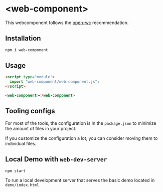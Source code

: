 # \<web-component>

This webcomponent follows the [open-wc](https://github.com/open-wc/open-wc) recommendation.

## Installation

```bash
npm i web-component
```

## Usage

```html
<script type="module">
  import "web-component/web-component.js";
</script>

<web-component></web-component>
```

## Tooling configs

For most of the tools, the configuration is in the `package.json` to minimize the amount of files in your project.

If you customize the configuration a lot, you can consider moving them to individual files.

## Local Demo with `web-dev-server`

```bash
npm start
```

To run a local development server that serves the basic demo located in `demo/index.html`
